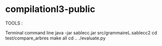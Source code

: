 # compilationl3-public

TOOLS :

Terminal command line
java -jar sablecc.jar src/grammaireL.sablecc2
cd test/compare_arbres
make all
cd ..
./evaluate.py

